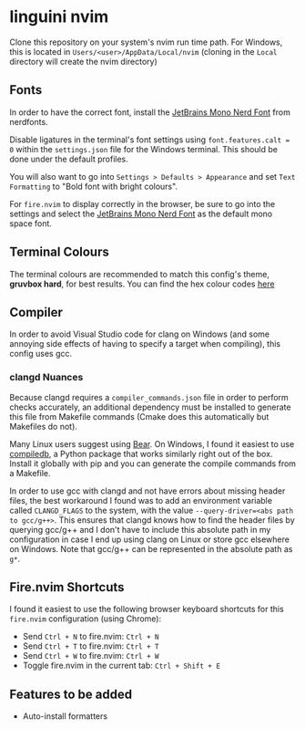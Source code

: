 # linguini nvim

Clone this repository on your system's nvim run time path. For Windows, this is located in
`Users/<user>/AppData/Local/nvim` (cloning in the `Local` directory will create the nvim directory)

## Fonts

In order to have the correct font, install the [JetBrains Mono Nerd Font][nerd-fonts] from nerdfonts.

Disable ligatures in the terminal's font settings using `font.features.calt = 0` within the `settings.json` file
for the Windows terminal. This should be done under the default profiles.

You will also want to go into `Settings > Defaults > Appearance` and set `Text Formatting` to "Bold font with bright
colours".

For `fire.nvim` to display correctly in the browser, be sure to go into the settings and select the
[JetBrains Mono Nerd Font][nerd-fonts] as the default mono space font.

## Terminal Colours

The terminal colours are recommended to match this config's theme, **gruvbox hard**, for best results. You can find the
hex colour codes [here][gruvbox]

## Compiler

In order to avoid Visual Studio code for clang on Windows (and some annoying side effects of having to specify a target
when compiling), this config uses gcc.

### clangd Nuances

Because clangd requires a `compiler_commands.json` file in order to perform checks accurately, an additional dependency
must be installed to generate this file from Makefile commands (Cmake does this automatically but Makefiles do not).

Many Linux users suggest using [Bear][bear]. On Windows, I found it easiest to use [compiledb][compiledb], a Python
package that works similarly right out of the box. Install it globally with pip and you can generate the compile
commands from a Makefile.

In order to use gcc with clangd and not have errors about missing header files, the best workaround I found was to add
an environment variable called `CLANGD_FLAGS` to the system, with the value `--query-driver=<abs path to gcc/g++>`. This
ensures that clangd knows how to find the header files by querying gcc/g++ and I don't have to include this absolute
path in my configuration in case I end up using clang on Linux or store gcc elsewhere on Windows. Note that gcc/g++ can
be represented in the absolute path as `g*`.

## Fire.nvim Shortcuts

I found it easiest to use the following browser keyboard shortcuts for this `fire.nvim` configuration (using Chrome):

- Send `Ctrl + N` to fire.nvim: `Ctrl + N`
- Send `Ctrl + T` to fire.nvim: `Ctrl + T`
- Send `Ctrl + W` to fire.nvim: `Ctrl + W`
- Toggle fire.nvim in the current tab: `Ctrl + Shift + E`

## Features to be added

- Auto-install formatters

[nerd-fonts]: https://www.nerdfonts.com/font-downloads
[gruvbox]: https://github.com/morhetz/gruvbox
[compiler-workaround]: https://wetmelon.github.io/clang-on-windows.html
[llvm]: https://github.com/llvm/llvm-project/releases
[mingw]: https://github.com/niXman/mingw-builds-binaries/releases
[bear]: https://github.com/rizsotto/Bear
[compiledb]: https://github.com/nickdiego/compiledb
